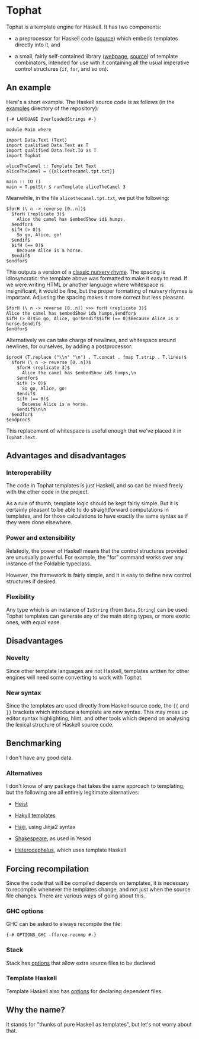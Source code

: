 # Tophat

Tophat is a template engine for Haskell. It has two components:

- a preprocessor for Haskell code
  ([source](https://github.com/jcranch/tophat/tree/main/app))
  which embeds templates directly into it, and

- a small, fairly self-contained library
  ([webpage](https://hackage.haskell.org/package/tophat),
   [source](https://github.com/jcranch/tophat/tree/main/src))
  of template combinators, intended for use with it containing all the
  usual imperative control structures (`if`, `for`, and so on).

## An example

Here's a short example. The Haskell source code is as follows (in the
[examples](https://github.com/jcranch/tophat/tree/main/examples)
directory of the repository):

    {-# LANGUAGE OverloadedStrings #-}

    module Main where

    import Data.Text (Text)
    import qualified Data.Text as T
    import qualified Data.Text.IO as T
    import Tophat

    aliceTheCamel :: Template Int Text
    aliceTheCamel = {{alicethecamel.tpt.txt}}

    main :: IO ()
    main = T.putStr $ runTemplate aliceTheCamel 3

Meanwhile, in the file `alicethecamel.tpt.txt`, we put the following:

    $forH (\ n -> reverse [0..n])$
      $forH (replicate 3)$
        Alice the camel has $embedShow id$ humps,
      $endfor$
      $ifH (> 0)$
        So go, Alice, go!
      $endif$
      $ifH (== 0)$
        Because Alice is a horse.
      $endif$
    $endfor$

This outputs a version of a
[classic nursery rhyme](https://allnurseryrhymes.com/alice-the-camel/).
The spacing is idiosyncratic: the template above was formatted to make
it easy to read. If we were writing HTML or another language where
whitespace is insignificant, it would be fine, but the proper
formatting of nursery rhymes is important. Adjusting the spacing makes
it more correct but less pleasant.

    $forH (\ n -> reverse [0..n]) >>> forH (replicate 3)$
    Alice the camel has $embedShow id$ humps,$endfor$
    $ifH (> 0)$So go, Alice, go!$endif$$ifH (== 0)$Because Alice is a horse.$endif$
    $endfor$

Alternatively we can take charge of newlines, and whitespace around
newlines, for ourselves, by adding a postprocessor:

    $procH (T.replace ("\\n" "\n") . T.concat . fmap T.strip . T.lines)$
      $forH (\ n -> reverse [0..n])$
        $forH (replicate 3)$
          Alice the camel has $embedShow id$ humps,\n
        $endfor$
        $ifH (> 0)$
          So go, Alice, go!
        $endif$
        $ifH (== 0)$
          Because Alice is a horse.
        $endif$\n\n
      $endfor$
    $endproc$

This replacement of whitespace is useful enough that we've placed it
in `Tophat.Text`.

## Advantages and disadvantages

### Interoperability

The code in Tophat templates is just Haskell, and so can be mixed
freely with the other code in the project.

As a rule of thumb, template logic should be kept fairly simple. But
it is certainly pleasant to be able to do straightforward computations
in templates, and for those calculations to have exactly the same
syntax as if they were done elsewhere.

### Power and extensibility

Relatedly, the power of Haskell means that the control structures
provided are unusually powerful. For example, the "for" command works
over any instance of the Foldable typeclass.

However, the framework is fairly simple, and it is easy to define new
control structures if desired.

### Flexibility

Any type which is an instance of `IsString` (from `Data.String`) can be
used: Tophat templates can generate any of the main string types, or
more exotic ones, with equal ease.

## Disadvantages

### Novelty

Since other template languages are not Haskell, templates written for
other engines will need some converting to work with Tophat.

### New syntax

Since the templates are used directly from Haskell source code, the
`{{` and `}}` brackets which introduce a template are new syntax. This
may mess up editor syntax highlighting, hlint, and other tools which
depend on analysing the lexical structure of Haskell source code.

## Benchmarking

I don't have any good data.

### Alternatives

I don't know of any package that takes the same approach to
templating, but the following are all entirely legitimate
alternatives:

- [Heist](https://hackage.haskell.org/package/heist)

- [Hakyll templates](https://jaspervdj.be/hakyll/reference/Hakyll-Web-Template.html)

- [Haiji](https://hackage.haskell.org/package/haiji), using Jinja2 syntax

- [Shakespeare](http://hackage.haskell.org/package/shakespeare), as used in Yesod

- [Heterocephalus](https://hackage.haskell.org/package/heterocephalus), which uses template Haskell

## Forcing recompilation

Since the code that will be compiled depends on templates, it is
necessary to recompile whenever the templates change, and not just
when the source file changes. There are various ways of going about
this.

### GHC options

GHC can be asked to always recompile the file:

    {-# OPTIONS_GHC -fforce-recomp #-}

### Stack

Stack has
[options](https://docs.haskellstack.org/en/stable/faq/#using-custom-preprocessors)
that allow extra source files to be declared

### Template Haskell

Template Haskell also has
[options](http://hackage.haskell.org/packages/archive/template-haskell/2.7.0.0/doc/html/Language-Haskell-TH-Syntax.html#v:addDependentFile)
for declaring dependent files.

## Why the name?

It stands for "thunks of pure Haskell as templates", but let's not
worry about that.

